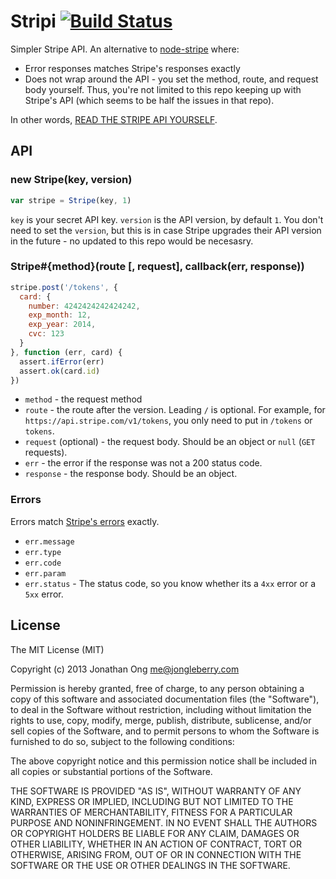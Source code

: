 # Stripi [![Build Status](https://travis-ci.org/funraiseme/stripi.png)](https://travis-ci.org/funraiseme/stripi)

Simpler Stripe API.
An alternative to [node-stripe](https://github.com/abh/node-stripe) where:

- Error responses matches Stripe's responses exactly
- Does not wrap around the API - you set the method, route, and request body yourself.
  Thus, you're not limited to this repo keeping up with Stripe's API (which seems to be half the issues in that repo).

In other words, [READ THE STRIPE API YOURSELF](https://stripe.com/docs/api).

## API

### new Stripe(key, version)

```js
var stripe = Stripe(key, 1)
```

`key` is your secret API key.
`version` is the API version, by default `1`.
You don't need to set the `version`,
but this is in case Stripe upgrades their API version in the future - no updated to this repo would be necesasry.

### Stripe#{method}(route [, request], callback(err, response))

```js
stripe.post('/tokens', {
  card: {
    number: 4242424242424242,
    exp_month: 12,
    exp_year: 2014,
    cvc: 123
  }
}, function (err, card) {
  assert.ifError(err)
  assert.ok(card.id)
})
```

- `method` - the request method
- `route` - the route after the version. Leading `/` is optional. For example, for `https://api.stripe.com/v1/tokens`, you only need to put in `/tokens` or `tokens`.
- `request` (optional) - the request body. Should be an object or `null` (`GET` requests).
- `err` - the error if the response was not a 200 status code.
- `response` - the response body. Should be an object.

### Errors

Errors match [Stripe's errors](https://stripe.com/docs/api#errors) exactly.

- `err.message`
- `err.type`
- `err.code`
- `err.param`
- `err.status` - The status code, so you know whether its a `4xx` error or a `5xx` error.

## License

The MIT License (MIT)

Copyright (c) 2013 Jonathan Ong me@jongleberry.com

Permission is hereby granted, free of charge, to any person obtaining a copy
of this software and associated documentation files (the "Software"), to deal
in the Software without restriction, including without limitation the rights
to use, copy, modify, merge, publish, distribute, sublicense, and/or sell
copies of the Software, and to permit persons to whom the Software is
furnished to do so, subject to the following conditions:

The above copyright notice and this permission notice shall be included in
all copies or substantial portions of the Software.

THE SOFTWARE IS PROVIDED "AS IS", WITHOUT WARRANTY OF ANY KIND, EXPRESS OR
IMPLIED, INCLUDING BUT NOT LIMITED TO THE WARRANTIES OF MERCHANTABILITY,
FITNESS FOR A PARTICULAR PURPOSE AND NONINFRINGEMENT. IN NO EVENT SHALL THE
AUTHORS OR COPYRIGHT HOLDERS BE LIABLE FOR ANY CLAIM, DAMAGES OR OTHER
LIABILITY, WHETHER IN AN ACTION OF CONTRACT, TORT OR OTHERWISE, ARISING FROM,
OUT OF OR IN CONNECTION WITH THE SOFTWARE OR THE USE OR OTHER DEALINGS IN
THE SOFTWARE.